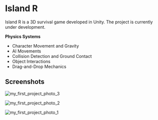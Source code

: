 # Island R

Island R is a 3D survival game developed in Unity. The project is currently under development.

**Physics Systems**

- Character Movement and Gravity
- AI Movements
- Collision Detection and Ground Contact
- Object Interactions
- Drag-and-Drop Mechanics

## Screenshots
 
![my_first_project_photo_3](https://github.com/user-attachments/assets/68ca55bb-d163-4841-9021-8d557056e895)

![my_first_project_photo_2](https://github.com/user-attachments/assets/a56fbae6-c244-45c1-a748-91ad9792b412)

![my_first_project_photo_1](https://github.com/user-attachments/assets/0fdfa2d3-6229-4119-b2ab-d8526534f793)
